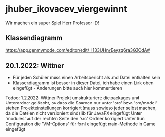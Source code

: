 # jhuber_ikovacev_viergewinnt
Wir machen ein super Spiel Herr Professor :D!

## Klassendiagramm
https://app.genmymodel.com/editor/edit/_I133UHnyEeyzq6ra3GZCdA#

## 20.1.2022: Wittner 
* Für jeden Schüler muss einen Arbeitsbericht als .md Datei enthalten sein 
* Klassendiagramm ist besser in dieser Datei, ich habe einen Link oben eingefügt - Änderungen bitte auch hier kommentieren


 Todoo:
1.2.2022: Wittner
Projekt umstrukturiert: die packages und Unterordner gelöscht, so dass die Sourcen nur
unter 'src' bzw. 'src/model' stehen
Projekteinstellungen korrigiert (muss sowieso jeder selbst machen, da die Dateien nicht versioniert sind)
lib für JavaFX eingefügt
Unter 'modules' auf der rechten Seite den 'src' Ordner korrigiert
Unter Run Configuration die 'VM-Options' für fxml eingefügt
main-Methode in Game eingefügt
